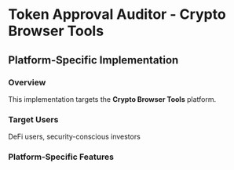 # Token Approval Auditor - Crypto Browser Tools

## Platform-Specific Implementation

### Overview
This implementation targets the **Crypto Browser Tools** platform.

### Target Users
DeFi users, security-conscious investors

### Platform-Specific Features
